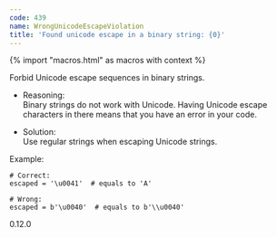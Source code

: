 ```yaml
---
code: 439
name: WrongUnicodeEscapeViolation
title: 'Found unicode escape in a binary string: {0}'
---
```


{% import "macros.html" as macros with context %}

Forbid Unicode escape sequences in binary strings.

  - Reasoning:  
    Binary strings do not work with Unicode. Having Unicode escape
    characters in there means that you have an error in your code.

  - Solution:  
    Use regular strings when escaping Unicode strings.

Example:

    # Correct:
    escaped = '\u0041'  # equals to 'A'
    
    # Wrong:
    escaped = b'\u0040'  # equals to b'\\u0040'

<div class="versionadded">

0.12.0

</div>